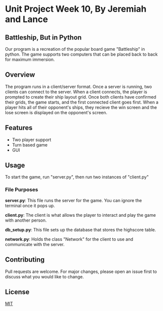 # Unit Project Week 10, By Jeremiah and Lance

## Battleship, But in Python
Our program is a recreation of the popular board game "Battleship" in python.
The game supports two computers that can be placed back to back for maximum immersion.

## Overview
The program runs in a client/server format. 
Once a server is running, two clients can connect to the server.
When a client connects, the player is prompted to create their ship layout grid.
Once both clients have confirmed their grids, the game starts, and the first connected client goes first.
When a player hits all of their opponent's ships, they recieve the win screen and the lose screen is displayed on the opponent's screen.

## Features
- Two player support
- Turn based game
- GUI

## Usage
To start the game, run "server.py", then run two instances of "client.py"

### File Purposes
**server.py**: This file runs the server for the game.
You can ignore the terminal once it pops up.

**client.py**: The client is what allows the player to interact and play the game with another person.

**db_setup.py**: This file sets up the database that stores the highscore table.

**network.py**: Holds the class "Network" for the client to use and communicate with the server.

## Contributing
Pull requests are welcome. For major changes, please open an issue first to 
discuss what you would like to change.

## License
[MIT](https://choosealicense.com/licenses/mit/)
